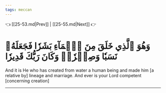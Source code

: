 ```yaml
---
tags: meccan
---
```


👈 [[25-53.md|Prev]] | [[25-55.md|Next]] 👉

# وَهُوَ ٱلَّذِي خَلَقَ مِنَ ٱلۡمَآءِ بَشَرٗا فَجَعَلَهُۥ نَسَبٗا وَصِهۡرٗاۗ وَكَانَ رَبُّكَ قَدِيرٗا

And it is He who has created from water a human being and made him [a relative by] lineage and marriage. And ever is your Lord competent [concerning creation]

---

